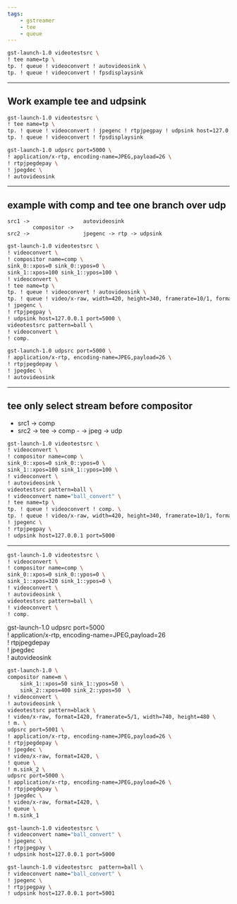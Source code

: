 ```yaml
---
tags:
    - gstreamer
    - tee
    - queue
---
```




```bash title="minimal tee"
gst-launch-1.0 videotestsrc \
! tee name=tp \
tp. ! queue ! videoconvert ! autovideosink \
tp. ! queue ! videoconvert ! fpsdisplaysink
```

---

## Work example tee and udpsink
```bash
gst-launch-1.0 videotestsrc \
! tee name=tp \
tp. ! queue ! videoconvert ! jpegenc ! rtpjpegpay ! udpsink host=127.0.0.1 port=5000 \
tp. ! queue ! videoconvert ! fpsdisplaysink
```

```bash
gst-launch-1.0 udpsrc port=5000 \
! application/x-rtp, encoding-name=JPEG,payload=26 \
! rtpjpegdepay \
! jpegdec \
! autovideosink
```

---


## example with comp and tee one branch over udp 
```
src1 ->                 autovideosink
        compositor ->
src2 ->                 jpegenc -> rtp -> udpsink
```

```bash
gst-launch-1.0 videotestsrc \
! videoconvert \
! compositor name=comp \
sink_0::xpos=0 sink_0::ypos=0 \
sink_1::xpos=100 sink_1::ypos=100 \
! videoconvert \
! tee name=tp \
tp. ! queue ! videoconvert ! autovideosink \
tp. ! queue ! video/x-raw, width=420, height=340, framerate=10/1, format=I420 \
! jpegenc \
! rtpjpegpay \
! udpsink host=127.0.0.1 port=5000 \
videotestsrc pattern=ball \
! videoconvert \
! comp.
```

```bash
gst-launch-1.0 udpsrc port=5000 \
! application/x-rtp, encoding-name=JPEG,payload=26 \
! rtpjpegdepay \
! jpegdec \
! autovideosink
```

---

## tee only select stream before compositor
- src1 -> comp
- src2 -> tee -> comp
            - -> jpeg -> udp
  
```bash
gst-launch-1.0 videotestsrc \
! videoconvert \
! compositor name=comp \
sink_0::xpos=0 sink_0::ypos=0 \
sink_1::xpos=100 sink_1::ypos=100 \
! videoconvert \
! autovideosink \
videotestsrc pattern=ball \
! videoconvert name="ball_convert" \
! tee name=tp \
tp. ! queue ! videoconvert ! comp. \
tp. ! queue ! video/x-raw, width=420, height=340, framerate=10/1, format=I420 \
! jpegenc \
! rtpjpegpay \
! udpsink host=127.0.0.1 port=5000 
```


---

```bash 
gst-launch-1.0 videotestsrc \
! videoconvert \
! compositor name=comp \
sink_0::xpos=0 sink_0::ypos=0 \
sink_1::xpos=320 sink_1::ypos=0 \
! videoconvert \
! autovideosink \
videotestsrc pattern=ball \
! videoconvert \
! comp.
```


gst-launch-1.0 udpsrc port=5000 \
! application/x-rtp, encoding-name=JPEG,payload=26 \
! rtpjpegdepay \
! jpegdec \
! autovideosink

```bash 
gst-launch-1.0 \
compositor name=m \
    sink_1::xpos=50 sink_1::ypos=50 \
    sink_2::xpos=400 sink_2::ypos=50  \
! videoconvert \
! autovideosink \
videotestsrc pattern=black \
! video/x-raw, format=I420, framerate=5/1, width=740, height=480 \
! m. \
udpsrc port=5001 \
! application/x-rtp, encoding-name=JPEG,payload=26 \
! rtpjpegdepay \
! jpegdec \
! video/x-raw, format=I420, \
! queue \
! m.sink_2 \
udpsrc port=5000 \
! application/x-rtp, encoding-name=JPEG,payload=26 \
! rtpjpegdepay \
! jpegdec \
! video/x-raw, format=I420, \
! queue \
! m.sink_1
```

```bash
gst-launch-1.0 videotestsrc \
! videoconvert name="ball_convert" \
! jpegenc \
! rtpjpegpay \
! udpsink host=127.0.0.1 port=5000 
```

```bash
gst-launch-1.0 videotestsrc  pattern=ball \
! videoconvert name="ball_convert" \
! jpegenc \
! rtpjpegpay \
! udpsink host=127.0.0.1 port=5001 
```